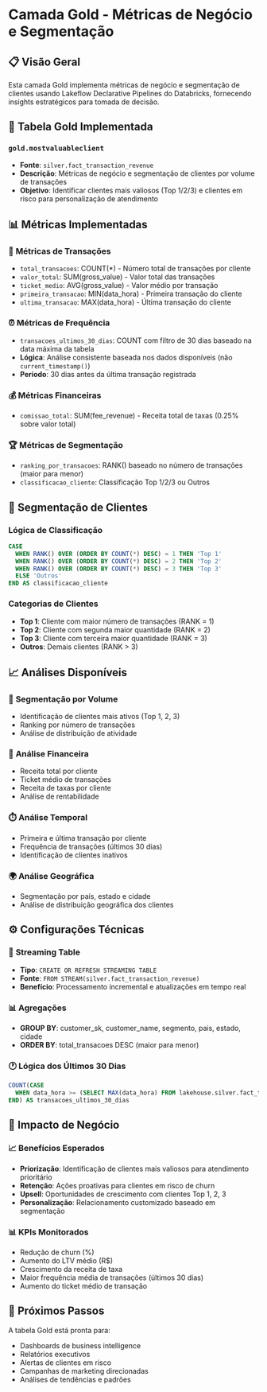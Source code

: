 # Camada Gold - Métricas de Negócio e Segmentação

## 📋 Visão Geral

Esta camada Gold implementa métricas de negócio e segmentação de clientes usando Lakeflow Declarative Pipelines do Databricks, fornecendo insights estratégicos para tomada de decisão.

## 🥇 Tabela Gold Implementada

### `gold.mostvaluableclient`
- **Fonte**: `silver.fact_transaction_revenue`
- **Descrição**: Métricas de negócio e segmentação de clientes por volume de transações
- **Objetivo**: Identificar clientes mais valiosos (Top 1/2/3) e clientes em risco para personalização de atendimento

## 📊 Métricas Implementadas

### 🔢 **Métricas de Transações**
- `total_transacoes`: COUNT(*) - Número total de transações por cliente
- `valor_total`: SUM(gross_value) - Valor total das transações
- `ticket_medio`: AVG(gross_value) - Valor médio por transação
- `primeira_transacao`: MIN(data_hora) - Primeira transação do cliente
- `ultima_transacao`: MAX(data_hora) - Última transação do cliente

### ⏰ **Métricas de Frequência**
- `transacoes_ultimos_30_dias`: COUNT com filtro de 30 dias baseado na data máxima da tabela
- **Lógica**: Análise consistente baseada nos dados disponíveis (não `current_timestamp()`)
- **Período**: 30 dias antes da última transação registrada

### 💰 **Métricas Financeiras**
- `comissao_total`: SUM(fee_revenue) - Receita total de taxas (0.25% sobre valor total)

### 🏆 **Métricas de Segmentação**
- `ranking_por_transacoes`: RANK() baseado no número de transações (maior para menor)
- `classificacao_cliente`: Classificação Top 1/2/3 ou Outros

## 🎯 Segmentação de Clientes

### **Lógica de Classificação**
```sql
CASE 
  WHEN RANK() OVER (ORDER BY COUNT(*) DESC) = 1 THEN 'Top 1'
  WHEN RANK() OVER (ORDER BY COUNT(*) DESC) = 2 THEN 'Top 2'
  WHEN RANK() OVER (ORDER BY COUNT(*) DESC) = 3 THEN 'Top 3'
  ELSE 'Outros'
END AS classificacao_cliente
```

### **Categorias de Clientes**
- **Top 1**: Cliente com maior número de transações (RANK = 1)
- **Top 2**: Cliente com segunda maior quantidade (RANK = 2)
- **Top 3**: Cliente com terceira maior quantidade (RANK = 3)
- **Outros**: Demais clientes (RANK > 3)

## 📈 Análises Disponíveis

### 🎯 **Segmentação por Volume**
- Identificação de clientes mais ativos (Top 1, 2, 3)
- Ranking por número de transações
- Análise de distribuição de atividade

### 💼 **Análise Financeira**
- Receita total por cliente
- Ticket médio de transações
- Receita de taxas por cliente
- Análise de rentabilidade

### ⏱️ **Análise Temporal**
- Primeira e última transação por cliente
- Frequência de transações (últimos 30 dias)
- Identificação de clientes inativos

### 🌍 **Análise Geográfica**
- Segmentação por país, estado e cidade
- Análise de distribuição geográfica dos clientes

## ⚙️ Configurações Técnicas

### 🔄 **Streaming Table**
- **Tipo**: `CREATE OR REFRESH STREAMING TABLE`
- **Fonte**: `FROM STREAM(silver.fact_transaction_revenue)`
- **Benefício**: Processamento incremental e atualizações em tempo real

### 📊 **Agregações**
- **GROUP BY**: customer_sk, customer_name, segmento, pais, estado, cidade
- **ORDER BY**: total_transacoes DESC (maior para menor)

### 🕐 **Lógica dos Últimos 30 Dias**
```sql
COUNT(CASE 
  WHEN data_hora >= (SELECT MAX(data_hora) FROM lakehouse.silver.fact_transaction_revenue) - INTERVAL 30 DAYS THEN 1 
END) AS transacoes_ultimos_30_dias
```

## 🎯 Impacto de Negócio

### 📈 **Benefícios Esperados**
- **Priorização**: Identificação de clientes mais valiosos para atendimento prioritário
- **Retenção**: Ações proativas para clientes em risco de churn
- **Upsell**: Oportunidades de crescimento com clientes Top 1, 2, 3
- **Personalização**: Relacionamento customizado baseado em segmentação

### 📊 **KPIs Monitorados**
- Redução de churn (%)
- Aumento do LTV médio (R$)
- Crescimento da receita de taxa
- Maior frequência média de transações (últimos 30 dias)
- Aumento do ticket médio de transação

## 🚀 Próximos Passos

A tabela Gold está pronta para:
- Dashboards de business intelligence
- Relatórios executivos
- Alertas de clientes em risco
- Campanhas de marketing direcionadas
- Análises de tendências e padrões

